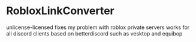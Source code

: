 # RobloxLinkConverter
unlicense-licensed
fixes my problem with roblox private servers
works for all discord clients based on betterdiscord such as vesktop and equibop
